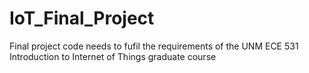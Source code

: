 # IoT_Final_Project
Final project code needs to fufil the requirements of the UNM ECE 531 Introduction to Internet of Things graduate course
